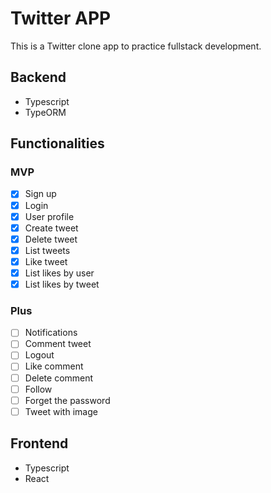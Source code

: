 # Twitter APP

This is a Twitter clone app to practice fullstack development.

## Backend

- Typescript
- TypeORM

## Functionalities

### MVP

- [x] Sign up
- [x] Login
- [x] User profile
- [x] Create tweet
- [x] Delete tweet
- [x] List tweets
- [x] Like tweet
- [x] List likes by user
- [x] List likes by tweet

### Plus

- [ ] Notifications
- [ ] Comment tweet
- [ ] Logout
- [ ] Like comment
- [ ] Delete comment
- [ ] Follow
- [ ] Forget the password
- [ ] Tweet with image

## Frontend

- Typescript
- React
